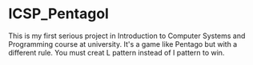 # ICSP_Pentagol
This is my first serious project in Introduction to Computer Systems and Programming course at university. It's a game like Pentago but with a different rule. You must creat L pattern instead of I pattern to win.
